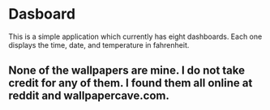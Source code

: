 # Dasboard

This is a simple application which currently has eight dashboards. Each one displays the time, date, and temperature in fahrenheit.

## None of the wallpapers are mine. I do not take credit for any of them. I found them all online at reddit and wallpapercave.com.
